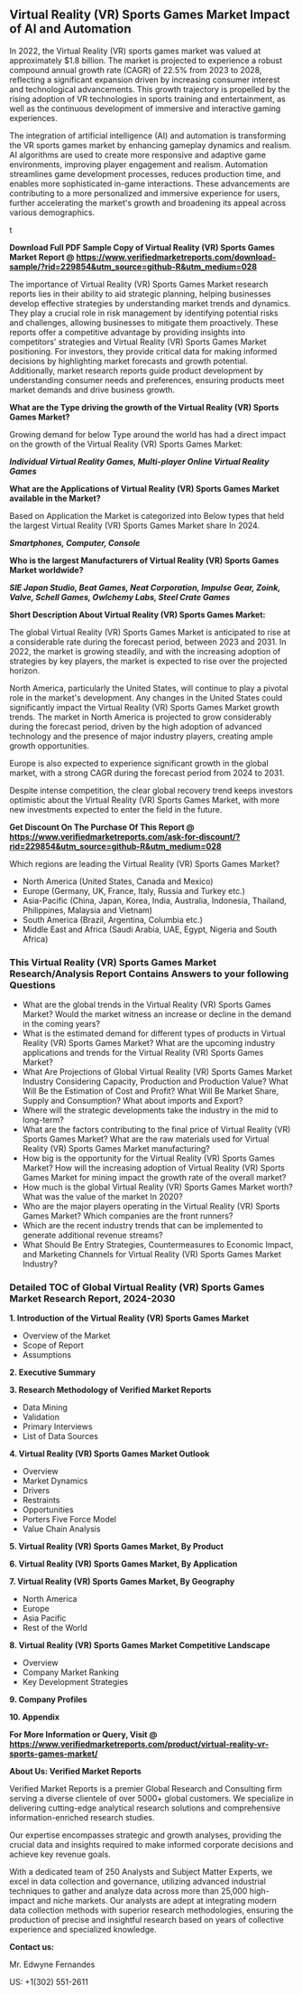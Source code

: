 <h2>Virtual Reality (VR) Sports Games Market Impact of AI and Automation</h2><p>In 2022, the Virtual Reality (VR) sports games market was valued at approximately $1.8 billion. The market is projected to experience a robust compound annual growth rate (CAGR) of 22.5% from 2023 to 2028, reflecting a significant expansion driven by increasing consumer interest and technological advancements. This growth trajectory is propelled by the rising adoption of VR technologies in sports training and entertainment, as well as the continuous development of immersive and interactive gaming experiences.</p><p>The integration of artificial intelligence (AI) and automation is transforming the VR sports games market by enhancing gameplay dynamics and realism. AI algorithms are used to create more responsive and adaptive game environments, improving player engagement and realism. Automation streamlines game development processes, reduces production time, and enables more sophisticated in-game interactions. These advancements are contributing to a more personalized and immersive experience for users, further accelerating the market's growth and broadening its appeal across various demographics.</p>t</p><p id="" class=""><strong>Download Full PDF Sample Copy of Virtual Reality (VR) Sports Games Market Report @ <a href="https://www.verifiedmarketreports.com/download-sample/?rid=229854&utm_source=github-R&utm_medium=028" target="_blank">https://www.verifiedmarketreports.com/download-sample/?rid=229854&utm_source=github-R&utm_medium=028</a></strong></p><p>The importance of&nbsp;Virtual Reality (VR) Sports Games Market research reports lies in their ability to aid strategic planning, helping businesses develop effective strategies by understanding market trends and dynamics. They play a crucial role in risk management by identifying potential risks and challenges, allowing businesses to mitigate them proactively. These reports offer a competitive advantage by providing insights into competitors' strategies and Virtual Reality (VR) Sports Games Market positioning. For investors, they provide critical data for making informed decisions by highlighting market forecasts and growth potential. Additionally, market research reports guide product development by understanding consumer needs and preferences, ensuring products meet market demands and drive business growth.</p><p><strong>What are the&nbsp;Type driving the growth of the Virtual Reality (VR) Sports Games Market?</strong></p><p id="" class="">Growing demand for below Type around the world has had a direct impact on the growth of the Virtual Reality (VR) Sports Games Market:</p><em><strong>Individual Virtual Reality Games, Multi-player Online Virtual Reality Games</strong></em></p><strong>What are the&nbsp;Applications&nbsp;of Virtual Reality (VR) Sports Games Market available in the Market?</strong></p><p id="" class="">Based on Application the Market is categorized into Below types that held the largest Virtual Reality (VR) Sports Games Market share In 2024.</p><em><strong>Smartphones, Computer, Console</strong></em></p><strong>Who is the largest Manufacturers of Virtual Reality (VR) Sports Games Market worldwide?</strong></p><p><em><strong>SIE Japan Studio, Beat Games, Neat Corporation, Impulse Gear, Zoink, Valve, Schell Games, Owlchemy Labs, Steel Crate Games</strong></em></p><p id="" class=""><strong>Short Description About Virtual Reality (VR) Sports Games Market:</strong></p><p>The global Virtual Reality (VR) Sports Games Market is anticipated to rise at a considerable rate during the forecast period, between 2023 and 2031. In 2022, the market is growing steadily, and with the increasing adoption of strategies by key players, the market is expected to rise over the projected horizon.</p><p>North America, particularly the United States, will continue to play a pivotal role in the market's development. Any changes in the United States could significantly impact the Virtual Reality (VR) Sports Games Market growth trends. The market in North America is projected to grow considerably during the forecast period, driven by the high adoption of advanced technology and the presence of major industry players, creating ample growth opportunities.</p><p>Europe is also expected to experience significant growth in the global market, with a strong CAGR during the forecast period from 2024 to 2031.</p><p>Despite intense competition, the clear global recovery trend keeps investors optimistic about the Virtual Reality (VR) Sports Games Market, with more new investments expected to enter the field in the future.</p><p id="" class=""><strong>Get Discount On The Purchase Of This Report @ <a href="https://www.verifiedmarketreports.com/ask-for-discount/?rid=229854&utm_source=github-R&utm_medium=028" target="_blank">https://www.verifiedmarketreports.com/ask-for-discount/?rid=229854&utm_source=github-R&utm_medium=028</a></strong></p>Which regions are leading the Virtual Reality (VR) Sports Games Market?</p><ul><li>North America (United States, Canada and Mexico)</li><li>Europe (Germany, UK, France, Italy, Russia and Turkey etc.)</li><li>Asia-Pacific (China, Japan, Korea, India, Australia, Indonesia, Thailand, Philippines, Malaysia and Vietnam)</li><li>South America (Brazil, Argentina, Columbia etc.)</li><li>Middle East and Africa (Saudi Arabia, UAE, Egypt, Nigeria and South Africa)</li></ul><h3 id="" class="">This Virtual Reality (VR) Sports Games Market Research/Analysis Report Contains Answers to your following Questions</h3><ul><li>What are the global trends in the Virtual Reality (VR) Sports Games Market? Would the market witness an increase or decline in the demand in the coming years?</li><li>What is the estimated demand for different types of products in Virtual Reality (VR) Sports Games Market? What are the upcoming industry applications and trends for the Virtual Reality (VR) Sports Games Market?</li><li>What Are Projections of Global Virtual Reality (VR) Sports Games Market Industry Considering Capacity, Production and Production Value? What Will Be the Estimation of Cost and Profit? What Will Be Market Share, Supply and Consumption? What about imports and Export?</li><li>Where will the strategic developments take the industry in the mid to long-term?</li><li>What are the factors contributing to the final price of Virtual Reality (VR) Sports Games Market? What are the raw materials used for Virtual Reality (VR) Sports Games Market manufacturing?</li><li>How big is the opportunity for the Virtual Reality (VR) Sports Games Market? How will the increasing adoption of Virtual Reality (VR) Sports Games Market for mining impact the growth rate of the overall market?</li><li>How much is the global Virtual Reality (VR) Sports Games Market worth? What was the value of the market In 2020?</li><li>Who are the major players operating in the Virtual Reality (VR) Sports Games Market? Which companies are the front runners?</li><li>Which are the recent industry trends that can be implemented to generate additional revenue streams?</li><li>What Should Be Entry Strategies, Countermeasures to Economic Impact, and Marketing Channels for Virtual Reality (VR) Sports Games Market Industry?</li></ul><h3 id="" class="">Detailed TOC of Global Virtual Reality (VR) Sports Games Market Research Report, 2024-2030</h3><p id="" class=""><strong>1. Introduction of the Virtual Reality (VR) Sports Games Market</strong></p><ul><li>Overview of the Market</li><li>Scope of Report</li><li>Assumptions</li></ul><p id="" class=""><strong>2. Executive Summary</strong></p><p id="" class=""><strong>3. Research Methodology of Verified Market Reports</strong></p><ul><li>Data Mining</li><li>Validation</li><li>Primary Interviews</li><li>List of Data Sources</li></ul><p id="" class=""><strong>4. Virtual Reality (VR) Sports Games Market Outlook</strong></p><ul><li>Overview</li><li>Market Dynamics</li><li>Drivers</li><li>Restraints</li><li>Opportunities</li><li>Porters Five Force Model</li><li>Value Chain Analysis</li></ul><p id="" class=""><strong>5. Virtual Reality (VR) Sports Games Market, By Product</strong></p><p id="" class=""><strong>6. Virtual Reality (VR) Sports Games Market, By Application</strong></p><p id="" class=""><strong>7. Virtual Reality (VR) Sports Games Market, By Geography</strong></p><ul><li>North America</li><li>Europe</li><li>Asia Pacific</li><li>Rest of the World</li></ul><p id="" class=""><strong>8. Virtual Reality (VR) Sports Games Market Competitive Landscape</strong></p><ul><li>Overview</li><li>Company Market Ranking</li><li>Key Development Strategies</li></ul><p id="" class=""><strong>9. Company Profiles</strong></p><p id="" class=""><strong>10. Appendix</strong></p><p id="" class=""><strong>For More Information or Query, Visit @ <a href="https://www.verifiedmarketreports.com/product/virtual-reality-vr-sports-games-market/" target="_blank">https://www.verifiedmarketreports.com/product/virtual-reality-vr-sports-games-market/</a></strong></p><p id="" class=""><strong>About Us: Verified Market Reports</strong></p><p id="" class="">Verified Market Reports is a premier Global Research and Consulting firm serving a diverse clientele of over 5000+ global customers. We specialize in delivering cutting-edge analytical research solutions and comprehensive information-enriched research studies.</p><p id="" class="">Our expertise encompasses strategic and growth analyses, providing the crucial data and insights required to make informed corporate decisions and achieve key revenue goals.</p><p id="" class="">With a dedicated team of 250 Analysts and Subject Matter Experts, we excel in data collection and governance, utilizing advanced industrial techniques to gather and analyze data across more than 25,000 high-impact and niche markets. Our analysts are adept at integrating modern data collection methods with superior research methodologies, ensuring the production of precise and insightful research based on years of collective experience and specialized knowledge.</p><p id="" class=""><strong>Contact us:</strong></p><p id="" class="">Mr. Edwyne Fernandes</p><p id="" class="">US: +1(302) 551-2611</p>